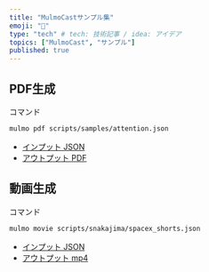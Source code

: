 ```yaml
---
title: "MulmoCastサンプル集"
emoji: "💬"
type: "tech" # tech: 技術記事 / idea: アイデア
topics: ["MulmoCast", "サンプル"]
published: true
---
```


## PDF生成

コマンド

```sh
mulmo pdf scripts/samples/attention.json
```

- [インプット JSON](https://github.com/receptron/mulmocast-cli/blob/main/scripts/samples/attention.json)
- [アウトプット PDF](https://github.com/yuki0627/zenn-content/blob/6a9b7dd9c9c1f7101825a0e02a6c80748b572f99/output/attention_is_all_you_need.pdf)


## 動画生成

コマンド

```sh
mulmo movie scripts/snakajima/spacex_shorts.json
```

- [インプット JSON](https://github.com/receptron/mulmocast-cli/blob/main/scripts/snakajima/spacex_shorts.json)
- [アウトプット mp4](https://github.com/yuki0627/zenn-content/blob/main/output/spacex_shorts.mp4)
